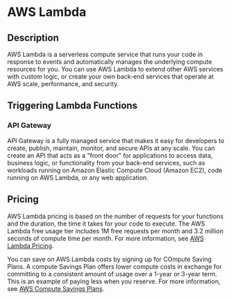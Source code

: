 # AWS Lambda

## Description

AWS Lambda is a serverless compute service that runs your code in response to events and automatically manages the underlying compute resources for you. You can use AWS Lambda to extend other AWS services with custom logic, or create your own back-end services that operate at AWS scale, performance, and security.

## Triggering Lambda Functions

### API Gateway

API Gateway is a fully managed service that makes it easy for developers to create, publish, maintain, monitor, and secure APIs at any scale. You can create an API that acts as a "front door" for applications to access data, business logic, or functionality from your back-end services, such as workloads running on Amazon Elastic Compute Cloud (Amazon EC2), code running on AWS Lambda, or any web application.

## Pricing

AWS Lambda pricing is based on the number of requests for your functions and the duration, the time it takes for your code to execute. The AWS Lambda free usage tier includes 1M free requests per month and 3.2 million seconds of compute time per month. For more information, see [AWS Lambda Pricing](https://aws.amazon.com/lambda/pricing/).

You can save on AWS Lambda costs by signing up for COmpute Saving Plans. A compute Savings Plan offers lower compute costs in exchange for committing to a consistent amount of usage over a 1-year or 3-year term. This is an example of paying less when you reserve. For more information, see [AWS Compute Savings Plans](https://aws.amazon.com/savingsplans/compute/).
